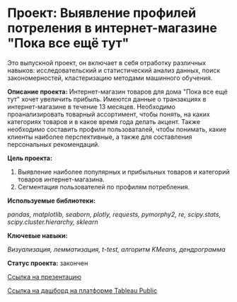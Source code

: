 # Проект: Выявление профилей потреления в интернет-магазине "Пока все ещё тут"

Это выпускной проект, он включает в себя отработку различных навыков: исследовательский и статистический анализ 
данных, поиск закономерностей, кластеризацию методами машинного обучения.

**Описание проекта:** Интернет-магазин товаров для дома "Пока все ещё тут" хочет увеличить прибыль. Имеются 
данные о транзакциях в интернет-магазине в течение 13 месяцев. Необходимо проанализировать товарный ассортимент, 
чтобы понять, на каких категориях товаров и в какое время года делать акцент. Также необходимо составить профили 
пользоваталей, чтобы понимать, какие клиенты наиболее перспективные, а также для составления персональных рекомендаций. 

**Цель проекта:** 
1. Выявление наиболее популярных и прибыльных товаров и категорий товаров интернет-магазина.
2. Сегментация пользователей по профилям потребления.

**Используемые библиотеки:**

*pandas, matplotlib, seaborn, plotly, requests, pymorphy2, re, scipy.stats, scipy.cluster.hierarchy, sklearn*

**Ключевые навыки:**

*Визуализация, лемматизация, t-test, алгоритм KMeans, дендрограмма*

**Статус проекта:** закончен

[Ссылка на презентацию](https://disk.yandex.ru/i/g-ynaPVIXA1IxA)

[Ссылка на дашборд на платформе Tableau Public](https://public.tableau.com/app/profile/nataly4733/viz/-_16562567522410/Dashboard1?publish=yes)
